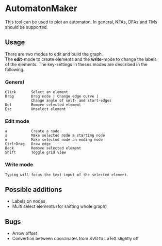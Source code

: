 # AutomatonMaker 

This tool can be used to plot an automaton.
In general, NFAs, DFAs and TMs should be supported. 

## Usage
There are two modes to edit and build the graph.  
The **edit**-mode to create elements and the **write**-mode to change the labels of the elements. The key-settings in theses modes are described in the following.

### General
```
Click       Select an element
Drag        Drag node | Change edge curve | 
            Change angle of self- and start-edges
Del         Remove selected element
Esc         Unselect element
```

### Edit mode
```
a           Create a node
s           Make selected node a starting node
e           Make selected node an ending node
Ctrl+Drag   Draw edge
Back        Remove selected element
Shift       Toggle grid view
```

### Write mode
```
Typing will focus the text input of the selected element.
```

## Possible additions
- Labels on nodes
- Multi select elements (for shifting whole graph)

## Bugs
- Arrow offset
- Convertion between coordinates from SVG to LaTeX slightly off
